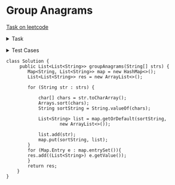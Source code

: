 # Group Anagrams

[Task on leetcode](https://leetcode.com/problems/group-anagrams/description/)

<details>
<summary>Task</summary>
Given an array of strings strs, group the anagrams together. You can return the answer in any order.

An Anagram is a word or phrase formed by rearranging the letters of a different word or phrase, typically using all the original letters exactly once.</details>

</details>
<details>
<summary>Test Cases</summary>

- Input: strs = ["eat","tea","tan","ate","nat","bat"]<br>Output: [["bat"],["nat","tan"],["ate","eat","tea"]]
- Input: strs = ["a"]<br>Output: [["a"]]

</details>

```
class Solution {
     public List<List<String>> groupAnagrams(String[] strs) { 
        Map<String, List<String>> map = new HashMap<>();
        List<List<String>> res = new ArrayList<>();

        for (String str : strs) {

            char[] chars = str.toCharArray();
            Arrays.sort(chars);
            String sortString = String.valueOf(chars);

            List<String> list = map.getOrDefault(sortString,
                    new ArrayList<>());

            list.add(str);
            map.put(sortString, list);
        }
        for (Map.Entry e : map.entrySet()){
        res.add((List<String>) e.getValue());
        }
        return res;
    }
}
```